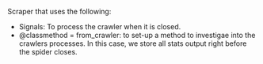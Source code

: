 Scraper that uses the following:

- Signals: To process the crawler when it is closed.
- @classmethod = from_crawler: to set-up a method to investigae into the crawlers processes. In this case, we store all stats output right before the spider closes.

